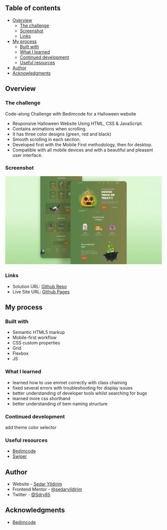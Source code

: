 ## Table of contents

- [Overview](#overview)
  - [The challenge](#the-challenge)
  - [Screenshot](#screenshot)
  - [Links](#links)
- [My process](#my-process)
  - [Built with](#built-with)
  - [What I learned](#what-i-learned)
  - [Continued development](#continued-development)
  - [Useful resources](#useful-resources)
- [Author](#author)
- [Acknowledgments](#acknowledgments)

## Overview

### The challenge

Code-along Challenge with Bedimcode for a Halloween website

- Responsive Halloween Website Using HTML, CSS & JavaScript.
- Contains animations when scrolling.
- It has three color designs (green, red and black)
- Smooth scrolling in each section.
- Developed first with the Mobile First methodology, then for desktop.
- Compatible with all mobile devices and with a beautiful and pleasant user interface.

### Screenshot

![halloween](/preview.png)

### Links

- Solution URL: [Github Repo](https://github.com/sedaryildirim/responsive-halloween-project)
- Live Site URL: [Github Pages](https://sedaryildirim.github.io/responsive-halloween-project/)

## My process

### Built with

- Semantic HTML5 markup
- Mobile-first workflow
- CSS custom properties
- Grid
- Flexbox
- JS

### What I learned

- learned how to use emmet correctly with class chaining
- fixed several errors with troubleshooting for display issues
- better understanding of developer tools whilst searching for bugs
- learned more css shorthand
- better understanding of bem naming structure

### Continued development

add theme color selector

### Useful resources

- [Bedimcode](https://www.youtube.com/c/Bedimcode)
- [Swiper](https://swiperjs.com/)

## Author

- Website - [Sedar Yildirim](https://github.com/sedaryildirim)
- Frontend Mentor - [@sedaryildirim](https://www.frontendmentor.io/profile/sedaryildirim)
- Twitter - [@Sdry85](https://www.twitter.com/sdry85)

## Acknowledgments

- [Bedimcode](https://www.youtube.com/c/Bedimcode)